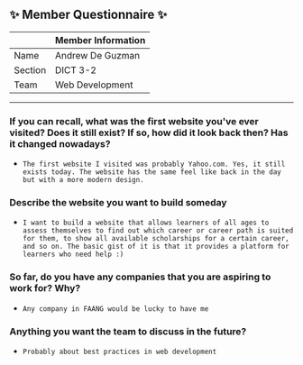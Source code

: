 ## :sparkles: Member Questionnaire :sparkles:

|         | Member Information |
| ------- | ------------------ |
| Name    | Andrew De Guzman   |
| Section | DICT 3-2           |
| Team    | Web Development    |

---

### If you can recall, what was the first website you've ever visited? Does it still exist? If so, how did it look back then? Has it changed nowadays?

- `The first website I visited was probably Yahoo.com. Yes, it still exists today. The website has the same feel like back in the day but with a more modern design.`

### Describe the website you want to build someday

- `I want to build a website that allows learners of all ages to assess themselves to find out which career or career path is suited for them, to show all available scholarships for a certain career, and so on. The basic gist of it is that it provides a platform for learners who need help :)`

### So far, do you have any companies that you are aspiring to work for? Why?

- `Any company in FAANG would be lucky to have me`

### Anything you want the team to discuss in the future?

- `Probably about best practices in web development`
